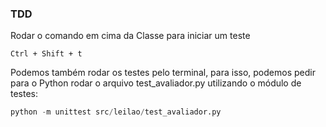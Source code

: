 ### TDD

Rodar o comando em cima da Classe para iniciar um teste
```
Ctrl + Shift + t
```

Podemos também rodar os testes pelo terminal, para isso, podemos pedir para o Python rodar o arquivo test_avaliador.py utilizando o módulo de testes:
```python
python -m unittest src/leilao/test_avaliador.py
```